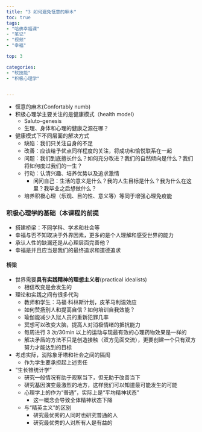 ```yaml
---
title: "3 如何避免惬意的麻木"
toc: true
tags: 
- "哈佛幸福课" 
- "笔记" 
- "视频" 
- "幸福" 

top: 3

categories:
- "软技能"
- "积极心理学"


---
```


- 惬意的麻木(Confortably numb)
- 积极心理学主要关注的是健康模式（health model） 
  - Saluto-genesis
  - 生理、身体和心理的健康之源在哪？
- 健康模式下不同层面的解决方式
  - 缺陷：我们只关注自身的不足
  - 改善：应该给予优点同样程度的关注，将成功和愉悦联系在一起
  - 问题：我们到底擅长什么？如何充分改进？我们的自然倾向是什么？我们将如何度过我们的一生？
  - 行动：认清兴趣、培养优势以及追求激情
    - 问问自己：生活的意义是什么？我的人生目标是什么？我为什么在这里？我毕业之后想做什么？
  - 培养积极心理（乐观、目的性、意义等）等同于增强心理免疫能



### 积极心理学的基础（本课程的前提

- 搭建桥梁：不同学科、学术和社会等
- 幸福与否不知取决于外界因素，更多的是个人理解和感受世界的能力
- 承认人性的缺漏还是从心理层面完善他？
- 幸福是并且应当是我们的最终追求和道德追求



#### 桥梁

- 世界需要**具有实践精神的理想主义者**(practical idealists)
  - 相信改变是会发生的
- 理论和实践之间有很多代沟
  - 教师和学生：马福·科林斯计划，皮革马利温效应
  - 如何赞扬别人和提高自信？如何培训自我效能？
  - 瑜伽能减少入狱人员的重新犯罪几率
  - 冥想可以改变大脑，提高人对消极情绪的抵抗能力
  - 每周进行 3 次/30min 以上的运动与现最有效的心理药物效果是一样的
  - 解决矛盾的方法不只是创造接触（双方见面交流），更要创建一个只有双方努力才能达到的目标
- 考虑实际，消除象牙塔和社会之间的隔阂
  - 作为学生要承担起上述责任
- “生长锥统计学”
  - 研究一般情况有助于观察当下，但无助于改善当下
  - 研究基因演变最激烈的地方，这样我们可以知道最可能发生的可能
  - 心理学上的作为“普通”，实际上是“平均精神状态”
    - 这一概念会导致全体精神状态下降
  - 与“精英主义”的区别
    - 研究最优秀的人同时也研究普通的人
    - 研究最优秀的人对所有人是有益的


